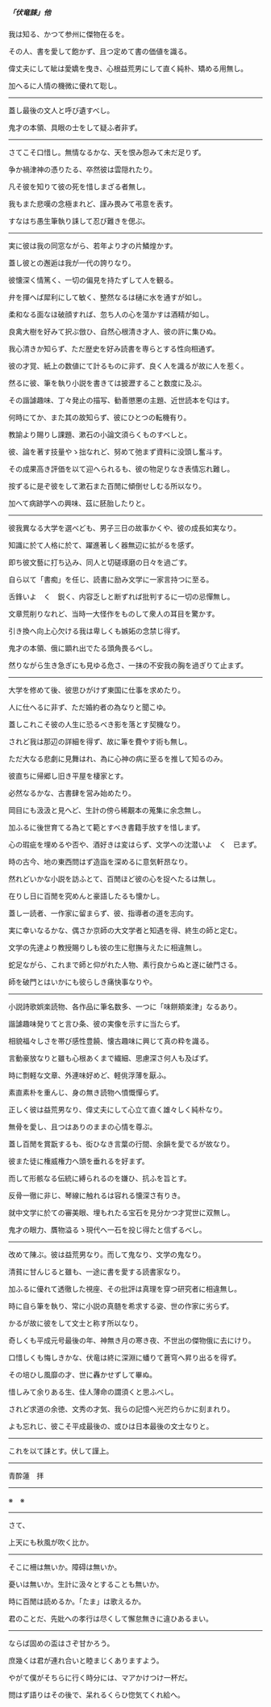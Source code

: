##### 「伏竜誄」他

我は知る、かつて参州に傑物在るを。

その人、書を愛して飽かず、且つ定めて書の価値を識る。

偉丈夫にして眦は愛嬌を曳き、心根益荒男にして直く純朴、矯める用無し。

加へるに人情の機微に優れて聡し。

<hr class="space" />

蓋し最後の文人と呼び遺すべし。

<span class="space"></span>鬼才の本領、具眼の士をして疑ふ者非ず。

<hr class="space" />

さてこそ口惜し。無情なるかな、天を恨み怨みて未だ足りず。

争か禍津神の憑りたる、卒然彼は雲隠れたり。

凡そ彼を知りて彼の死を惜しまざる者無し。

我もまた悲嘆の念極まれど、謹み畏みて弔意を表す。

すなはち愚生筆執り誄して忍び難きを偲ぶ。

<hr class="space" />

実に彼は我の同窓ながら、若年より才の片鱗煌かす。

蓋し彼との邂逅は我が一代の誇りなり。

彼懐深く情篤く、一切の偏見を持たずして人を観る。

弁を揮へば犀利にして敏く、整然なるは樋に水を通すが如し。

柔和なる面なほ破顔すれば、忽ち人の心を蕩かすは酒精が如し。

良禽大樹を好みて択ぶ倣ひ、自然心根清き才人、彼の許に集ひぬ。

我心清きか知らず、ただ歴史を好み読書を専らとする性向相通ず。

彼の才覚、紙上の数値にて計るものに非ず、良く人を識るが故に人を惹く。

然るに彼、筆を執り小説を書きては披瀝すること数度に及ぶ。

その諧謔趣味、丁々発止の描写、勧善懲悪の主題、近世読本を匂はす。

何時にてか、また其の故知らず、彼にひとつの転機有り。

教諭より賜りし課題、漱石の小論文須らくものすべしと。

彼、論を著す技量やゝ拙なれど、努めて弛まず資料に没頭し奮斗す。

その成果高き評価を以て迎へられるも、彼の物足りなき表情忘れ難し。

按ずるに是ぞ彼をして漱石また百閒に傾倒せしむる所以なり。

加へて病跡学への興味、茲に胚胎したりと。

<hr class="space" />

彼我異なる大学を選べども、男子三日の故事かくや、彼の成長如実なり。

知識に於て人格に於て、躍進著しく器無辺に拡がるを感ず。

即ち彼文藝に打ち込み、同人と切磋琢磨の日々を過ごす。

自ら以て「書痴」を任じ、読書に励み文学に一家言持つに至る。

舌鋒いよ　く　鋭く、内容乏しと断ずれば批判するに一切の忌憚無し。

<span class="space"></span>文章荒削りなれど、当時一大怪作をものして衆人の耳目を驚かす。

<span class="space"></span>引き換へ向上心欠ける我は卑しくも嫉妬の念禁じ得ず。

鬼才の本領、俄に顕れ出でたる頭角畏るべし。

然りながら生き急ぎにも見ゆる危さ、一抹の不安我の胸を過ぎりて止まず。

<hr class="space" />

大学を修めて後、彼思ひがけず東国に仕事を求めたり。

人に仕へるに非ず、ただ婚約者の為なりと聞こゆ。

蓋しこれこそ彼の人生に恐るべき影を落とす契機なり。

されど我は那辺の詳細を得ず、故に筆を費やす術も無し。

ただ大なる悲劇に見舞はれ、為に心神の病に至るを推して知るのみ。

彼直ちに帰郷し旧き平屋を棲家とす。

必然なるかな、古書肆を営み始めたり。

岡目にも汲汲と見へど、生計の傍ら稀覯本の蒐集に余念無し。

加ふるに後世育てる為とて範とすべき書籍手放すを惜しまず。

心の瑕疵を埋めるや否や、酒好きは変はらず、文学への沈潜いよ　く　已まず。

時の古今、地の東西問はず造詣を深めるに意気軒昂なり。

然れどいかな小説を訪ふとて、百閒ほど彼の心を捉へたるは無し。

在りし日に百閒を究めんと豪語したるも懐かし。

蓋し一読者、一作家に留まらず、彼、指導者の道を志向す。

実に幸いなるかな、偶さか京師の大文学者と知遇を得、終生の師と定む。

文学の先達より教授賜りしも彼の生に慰撫与えたに相違無し。

蛇足ながら、これまで師と仰がれた人物、素行良からぬと遂に破門さる。

師を破門とはいかにも彼らしき痛快事なりや。

<hr class="space" />

小説詩歌娯楽読物、各作品に筆名数多、一つに「味餅頬楽津」なるあり。

諧謔趣味発りてと言ひ条、彼の実像を示すに当たらず。

相貌福々しさを帯び感性豊饒、懐古趣味に興じて真の粋を識る。

言動豪放なりと雖も心根あくまで繊細、思慮深さ何人も及ばず。

時に剽軽な文章、外連味好めど、軽佻浮薄を厭ふ。

素直素朴を重んじ、身の無き読物へ憤慨憚らず。

正しく彼は益荒男なり、偉丈夫にして心立て直く雄々しく純朴なり。

無骨を愛し、且つはありのままの心情を尊ぶ。

蓋し百閒を賞翫するも、衒ひなき言葉の行間、余韻を愛でるが故なり。

彼また徒に権威権力へ頭を垂れるを好まず。

而して形骸なる伝統に縛られるのを嫌ひ、抗ふを旨とす。

反骨一徹に非じ、琴線に触れるは容れる懐深さ有りき。

就中文学に於ての審美眼、埋もれたる宝石を見分かつ才覚世に双無し。

鬼才の眼力、贋物溢るゝ現代へ一石を投じ得たと信ずるべし。

<hr class="space" />

改めて陳ぶ。彼は益荒男なり。而して鬼なり、文学の鬼なり。

清貧に甘んじると雖も、一途に書を愛する読書家なり。

加ふるに優れて透徹した視座、その批評は真理を穿つ研究者に相違無し。

時に自ら筆を執り、常に小説の真髄を希求する姿、世の作家に劣らず。

かるが故に彼をして文士と称す所以なり。

奇しくも平成元号最後の年、神無き月の寒き夜、不世出の傑物俄に去にけり。

口惜しくも悔しきかな、伏竜は終に深淵に蟠りて蒼穹へ昇り出るを得ず。

その培ひし風靡の才、世に轟かせずして畢ぬ。

惜しみて余りある生、佳人薄命の謂須くと思ふべし。

されど求道の余徳、文秀の才気、我らの記憶へ光芒灼らかに刻まれり。

よも忘れじ、彼こそ平成最後の、或ひは日本最後の文士なりと。

<hr class="space" />

これを以て誄とす。伏して謹上。

<hr class="space" />

青酔蓮　拝

<hr class="space" />

※　※

<hr class="space" />

さて、

上天にも秋風が吹く比か。

<hr class="space" />

そこに柵は無いか。障碍は無いか。

憂いは無いか。生計に汲々とすることも無いか。

時に百閒は読めるか。「たま」は歌えるか。

君のことだ、先妣への孝行は尽くして懈怠無きに違ひあるまい。

<hr class="space" />

ならば固めの盃はさぞ甘かろう。

庶幾くは君が連れ合いと睦まじくありますよう。

やがて僕がそちらに行く時分には、マアかけつけ一杯だ。

問はず語りはその後で、呆れるくらひ惚気てくれ給へ。

